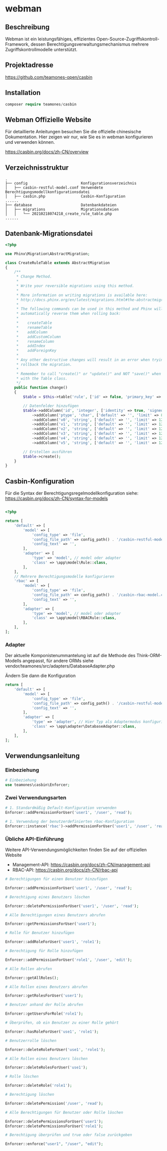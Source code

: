 # webman

## Beschreibung

Webman ist ein leistungsfähiges, effizientes Open-Source-Zugriffskontroll-Framework, dessen Berechtigungsverwaltungsmechanismus mehrere Zugriffskontrollmodelle unterstützt.

## Projektadresse

https://github.com/teamones-open/casbin

## Installation

  ```php
  composer require teamones/casbin
  ```

## Webman Offizielle Website

Für detaillierte Anleitungen besuchen Sie die offizielle chinesische Dokumentation. Hier zeigen wir nur, wie Sie es in webman konfigurieren und verwenden können.

https://casbin.org/docs/zh-CN/overview

## Verzeichnisstruktur

```
.
├── config                        Konfigurationsverzeichnis
│   ├── casbin-restful-model.conf Verwendete Berechtigungsmodellkonfigurationsdatei
│   ├── casbin.php                Casbin-Konfiguration
......
├── database                      Datenbankdateien
│   ├── migrations                Migrationsdateien
│   │   └── 20210218074218_create_rule_table.php
......
```

## Datenbank-Migrationsdatei

```php
<?php

use Phinx\Migration\AbstractMigration;

class CreateRuleTable extends AbstractMigration
{
    /**
     * Change Method.
     *
     * Write your reversible migrations using this method.
     *
     * More information on writing migrations is available here:
     * http://docs.phinx.org/en/latest/migrations.html#the-abstractmigration-class
     *
     * The following commands can be used in this method and Phinx will
     * automatically reverse them when rolling back:
     *
     *    createTable
     *    renameTable
     *    addColumn
     *    addCustomColumn
     *    renameColumn
     *    addIndex
     *    addForeignKey
     *
     * Any other destructive changes will result in an error when trying to
     * rollback the migration.
     *
     * Remember to call "create()" or "update()" and NOT "save()" when working
     * with the Table class.
     */
    public function change()
    {
        $table = $this->table('rule', ['id' => false, 'primary_key' => ['id'], 'engine' => 'InnoDB', 'collation' => 'utf8mb4_general_ci', 'comment' => 'Regeltabelle']);

        // Datenfelder hinzufügen
        $table->addColumn('id', 'integer', ['identity' => true, 'signed' => false, 'limit' => 11, 'comment' => 'Primärschlüssel-ID'])
            ->addColumn('ptype', 'char', ['default' => '', 'limit' => 8, 'comment' => 'Regeltyp'])
            ->addColumn('v0', 'string', ['default' => '', 'limit' => 128])
            ->addColumn('v1', 'string', ['default' => '', 'limit' => 128])
            ->addColumn('v2', 'string', ['default' => '', 'limit' => 128])
            ->addColumn('v3', 'string', ['default' => '', 'limit' => 128])
            ->addColumn('v4', 'string', ['default' => '', 'limit' => 128])
            ->addColumn('v5', 'string', ['default' => '', 'limit' => 128]);

        // Erstellen ausführen
        $table->create();
    }
}

```

## Casbin-Konfiguration

Für die Syntax der Berechtigungsregelmodellkonfiguration siehe: https://casbin.org/docs/zh-CN/syntax-for-models

```php

<?php

return [
    'default' => [
        'model' => [
            'config_type' => 'file',
            'config_file_path' => config_path() . '/casbin-restful-model.conf', // Konfigurationsdatei des Berechtigungsregelmodells
            'config_text' => '',
        ],
        'adapter' => [
            'type' => 'model', // model oder adapter
            'class' => \app\model\Rule::class,
        ],
    ],
    // Mehrere Berechtigungsmodelle konfigurieren
    'rbac' => [
        'model' => [
            'config_type' => 'file',
            'config_file_path' => config_path() . '/casbin-rbac-model.conf', // Konfigurationsdatei des Berechtigungsregelmodells
            'config_text' => '',
        ],
        'adapter' => [
            'type' => 'model', // model oder adapter
            'class' => \app\model\RBACRule::class,
        ],
    ],
];
```

### Adapter

Der aktuelle Komponistenummantelung ist auf die Methode des Think-ORM-Modells angepasst, für andere ORMs siehe vendor/teamones/src/adapters/DatabaseAdapter.php

Ändern Sie dann die Konfiguration

```php
return [
    'default' => [
        'model' => [
            'config_type' => 'file',
            'config_file_path' => config_path() . '/casbin-restful-model.conf', // Konfigurationsdatei des Berechtigungsregelmodells
            'config_text' => '',
        ],
        'adapter' => [
            'type' => 'adapter', // Hier Typ als Adaptermodus konfigurieren
            'class' => \app\adapter\DatabaseAdapter::class,
        ],
    ],
];
```

## Verwendungsanleitung

### Einbeziehung

```php
# Einbeziehung
use teamones\casbin\Enforcer;
```

### Zwei Verwendungsarten

```php
# 1. Standardmäßig Default-Konfiguration verwenden
Enforcer::addPermissionForUser('user1', '/user', 'read');

# 1. Verwendung der benutzerdefinierten rbac-Konfiguration
Enforcer::instance('rbac')->addPermissionForUser('user1', '/user', 'read');
```

### Übliche API-Einführung

Weitere API-Verwendungsmöglichkeiten finden Sie auf der offiziellen Website

- Management-API: https://casbin.org/docs/zh-CN/management-api
- RBAC-API: https://casbin.org/docs/zh-CN/rbac-api

```php
# Berechtigungen für einen Benutzer hinzufügen

Enforcer::addPermissionForUser('user1', '/user', 'read');

# Berechtigung eines Benutzers löschen

Enforcer::deletePermissionForUser('user1', '/user', 'read');

# Alle Berechtigungen eines Benutzers abrufen

Enforcer::getPermissionsForUser('user1'); 

# Rolle für Benutzer hinzufügen

Enforcer::addRoleForUser('user1', 'role1');

# Berechtigung für Rolle hinzufügen

Enforcer::addPermissionForUser('role1', '/user', 'edit');

# Alle Rollen abrufen

Enforcer::getAllRoles();

# Alle Rollen eines Benutzers abrufen

Enforcer::getRolesForUser('user1');

# Benutzer anhand der Rolle abrufen

Enforcer::getUsersForRole('role1');

# Überprüfen, ob ein Benutzer zu einer Rolle gehört

Enforcer::hasRoleForUser('use1', 'role1');

# Benutzerrolle löschen

Enforcer::deleteRoleForUser('use1', 'role1');

# Alle Rollen eines Benutzers löschen

Enforcer::deleteRolesForUser('use1');

# Rolle löschen

Enforcer::deleteRole('role1');

# Berechtigung löschen

Enforcer::deletePermission('/user', 'read');

# Alle Berechtigungen für Benutzer oder Rolle löschen

Enforcer::deletePermissionsForUser('user1');
Enforcer::deletePermissionsForUser('role1');

# Berechtigung überprüfen und true oder false zurückgeben

Enforcer::enforce("user1", "/user", "edit");
```
